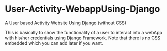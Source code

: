 # User-Activity-WebappUsing-Django
A User based Activity Website Using Django (without CSS)

This is basically to show the functionality of a user to interact into a webApp with his/her credentials using Django Framework.
Note that there is no CSS embedded which you can add later if you want.
